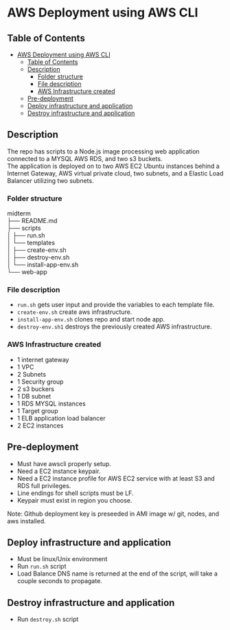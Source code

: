 # AWS Deployment using AWS CLI

## Table of Contents

- [AWS Deployment using AWS CLI](#aws-deployment-using-aws-cli)
  - [Table of Contents](#table-of-contents)
  - [Description](#description)
    - [Folder structure](#folder-structure)
    - [File description](#file-description)
    - [AWS Infrastructure created](#aws-infrastructure-created)
  - [Pre-deployment](#pre-deployment)
  - [Deploy infrastructure and application](#deploy-infrastructure-and-application)
  - [Destroy infrastructure and application](#destroy-infrastructure-and-application)

## Description

The repo has scripts to a Node.js image processing web application connected to a MYSQL AWS RDS, and two s3 buckets.  
The application is deployed on to two AWS EC2 Ubuntu instances behind a Internet Gateway, AWS virtual private cloud, two subnets, and a Elastic Load Balancer utilizing two subnets.

### Folder structure

midterm  
├── README.md  
├── scripts  
│ ├── run.sh  
│ └── templates  
│ ├── create-env.sh  
│ ├── destroy-env.sh  
│ └── install-app-env.sh  
└── web-app

### File description

- `run.sh` gets user input and provide the variables to each template file.
- `create-env.sh` create aws infrastructure.
- `install-app-env.sh` clones repo and start node app.
- `destroy-env.sh1` destroys the previously created AWS infrastructure.

### AWS Infrastructure created

- 1 internet gateway
- 1 VPC
- 2 Subnets
- 1 Security group
- 2 s3 buckers
- 1 DB subnet
- 1 RDS MYSQL instances
- 1 Target group
- 1 ELB application load balancer
- 2 EC2 instances

## Pre-deployment

- Must have awscli properly setup.
- Need a EC2 instance keypair.
- Need a EC2 instance profile for AWS EC2 service with at least S3 and RDS full privileges.
- Line endings for shell scripts must be LF.
- Keypair must exist in region you choose.

Note: Github deployment key is preseeded in AMI image w/ git, nodes, and aws installed.

## Deploy infrastructure and application

- Must be linux/Unix environment
- Run `run.sh` script
- Load Balance DNS name is returned at the end of the script, will take a couple seconds to propagate.

## Destroy infrastructure and application

- Run `destroy.sh` script

